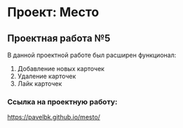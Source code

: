 # Проект: Место

## Проектная работа №5
В данной проектной работе был расширен функционал:
1. Добавление новых карточек
2. Удаление карточек
3. Лайк карточек

### Ссылка на проектную работу:
https://pavelbk.github.io/mesto/
